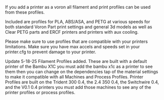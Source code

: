 If you add a printer as a voron all filament and print profiles can be used from these profiles.

Included are profiles for PLA, ABS/ASA, and PETG at various speeds for both standard Voron Part print settings and general 3d models as well as Clear PETG parts and ERCF printers and printers with aux cooling.

Please make sure to use profiles that are compatible with your printers limitations. Make sure you have max accels and speeds set in your printer.cfg to prevent damage to your printer.


Update 5-18-25
  Filament Profiles added. These are built with a default printer of the Bambu X1C you must add the bambu x1c as a printer to see them then you can change on the dependencies tap of the material settings to make it compatible with all Machines and Process Profiles.
  Printer Profiles are built on the Trident 300 0.4, the 2.4 350 0.4, the Switchwire 0.4, and the V0.1 0.4 printers you must add those machines to see any of the printer profiles or process profiles.

